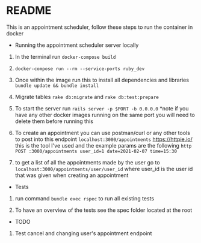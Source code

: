 # README

This is an appointment scheduler, follow these steps to run the container in docker

* Running the appointment scheduler server locally
1. In the terminal run `docker-compose build`

2. `docker-compose run --rm --service-ports ruby_dev`

3. Once within the image run this to install all dependencies and libraries `bundle update && bundle install`

4. Migrate tables `rake db:migrate` and `rake db:test:prepare`

5. To start the server run `rails server -p $PORT -b 0.0.0.0`
*note if you have any other docker images running on the same port you will need to delete them before running this

6. To create an appointment you can use postman/curl or any other tools to post into this endpoint `localhost:3000/appointments`
https://httpie.io/ this is the tool I've used and the example params are the following `http POST :3000/appointments user_id=1 date=2021-02-07 time=15:30`

7. to get a list of all the appointments made by the user go to `localhost:3000/appointments/user/user_id` where user_id is the user id that was given when creating an appointment

* Tests
1. run command `bundle exec rspec` to run all existing tests

2. To have an overview of the tests see the spec folder located at the root

* TODO
1. Test cancel and changing user's appointment endpoint
